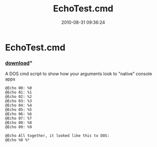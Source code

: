 ﻿---
pid:            2110
parent:         0
children:       
poster:         Joel Bennett
title:          EchoTest.cmd
date:           2010-08-31 09:36:24
format:         text
---

# EchoTest.cmd

### [download](2110.txt)"

A DOS cmd script to show how your arguments look to "native" console apps

```text
@Echo 00: %0 
@Echo 01: %1 
@Echo 02: %2 
@Echo 03: %3 
@Echo 04: %4 
@Echo 05: %5 
@Echo 06: %6 
@Echo 07: %7 
@Echo 08: %8 
@Echo 09: %9 

@Echo All together, it looked like this to DOS:
@Echo %0 %*
```
